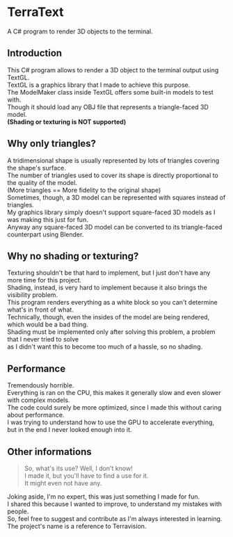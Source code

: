 # TerraText
A C# program to render 3D objects to the terminal.

## Introduction
This C# program allows to render a 3D object to the terminal output using TextGL.  
TextGL is a graphics library that I made to achieve this purpose.  
The ModelMaker class inside TextGL offers some built-in models to test with.  
Though it should load any OBJ file that represents a triangle-faced 3D model.  
**(Shading or texturing is NOT supported)**  

## Why only triangles?
A tridimensional shape is usually represented by lots of triangles covering the shape's surface.  
The number of triangles used to cover its shape is directly proportional to the quality of the model.  
(More triangles == More fidelity to the original shape)  
Sometimes, though, a 3D model can be represented with squares instead of triangles.  
My graphics library simply doesn't support square-faced 3D models as I was making this just for fun.  
Anyway any square-faced 3D model can be converted to its triangle-faced counterpart using Blender.  

## Why no shading or texturing?
Texturing shouldn't be that hard to implement, but I just don't have any more time for this project.  
Shading, instead, is very hard to implement because it also brings the visibility problem.  
This program renders everything as a white block so you can't determine what's in front of what.  
Technically, though, even the insides of the model are being rendered, which would be a bad thing.  
Shading must be implemented only after solving this problem, a problem that I never tried to solve  
as I didn't want this to become too much of a hassle, so no shading.  

## Performance
Tremendously horrible.  
Everything is ran on the CPU, this makes it generally slow and even slower with complex models.  
The code could surely be more optimized, since I made this without caring about performance.  
I was trying to understand how to use the GPU to accelerate everything,  
but in the end I never looked enough into it.  

## Other informations
> So, what's its use? Well, I don't know!  
> I made it, but you'll have to find a use for it.  
> It might even not have any.  

Joking aside, I'm no expert, this was just something I made for fun.  
I shared this because I wanted to improve, to understand my mistakes with people.  
So, feel free to suggest and contribute as I'm always interested in learning.  
The project's name is a reference to Terravision.  
